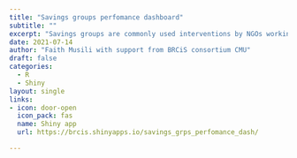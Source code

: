 ```yaml
---
title: "Savings groups perfomance dashboard"
subtitle: ""
excerpt: "Savings groups are commonly used interventions by NGOs working in fragile contexts to build the resilience of vulnerable groups against recurring shocks. Yet, rigorous evidence demonstrating specific impacts is still nascent in the context of Somalia. BRCiS continues to contribute to ongoing learning efforts by analyzing its own savings group activities, building on available operational data and survey insights from group participants. This intervention was funded by the Foreign, Commonwealth & Development Office FCDO)."
date: 2021-07-14
author: "Faith Musili with support from BRCiS consortium CMU"
draft: false
categories:
  - R
  - Shiny
layout: single
links:
- icon: door-open
  icon_pack: fas
  name: Shiny app
  url: https://brcis.shinyapps.io/savings_grps_perfomance_dash/

---
```


